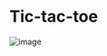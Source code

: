 # Tic-tac-toe
![image](https://user-images.githubusercontent.com/47572837/135552101-980bc122-ebe6-45d6-a3c4-c13c04f82217.png)
